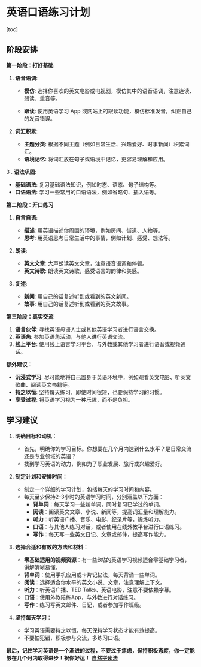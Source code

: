 # 英语口语练习计划

[toc]

## 阶段安排

**第一阶段：打好基础** 

1. **语音语调**:     

   * **模仿**: 选择你喜欢的英文电影或电视剧，模仿其中的语音语调，注意连读、弱读、重音等。     

   * **跟读**: 使用英语学习 App 或网站上的跟读功能，模仿标准发音，纠正自己的发音错误。 

2. **词汇积累**:    

   * **主题分类**:  根据不同主题（例如日常生活、兴趣爱好、时事新闻）积累词汇。    
   * **语境记忆**:  将词汇放在句子或语境中记忆，更容易理解和应用。 

3 . **语法巩固**:    

   * **基础语法**:  复习基础语法知识，例如时态、语态、句子结构等。    
   * **口语语法**:  学习一些常用的口语语法，例如省略句、插入语等。 

**第二阶段：开口练习** 

1. **自言自语**:     

   * **描述**:  用英语描述你周围的环境，例如房间、街道、人物等。    
   * **思考**:  用英语思考日常生活中的事情，例如计划、感受、想法等。 

2. **朗读**:    

   * **英文文章**:  大声朗读英文文章，注意语音语调和停顿。    
   * **英文诗歌**:  朗读英文诗歌，感受语言的韵律和美感。 

3. **复述**:    

   * **新闻**:  用自己的话复述听到或看到的英文新闻。    
   * **故事**:  用自己的话复述听到或看到的英文故事。 

**第三阶段：真实交流** 

1. **语言伙伴**:  寻找英语母语人士或其他英语学习者进行语言交换。 
2. **英语角**:  参加英语角活动，与他人进行英语交流。 
3. **线上平台**:  使用线上语言学习平台，与外教或其他学习者进行语音或视频通话。 

**额外建议**： 

   * **沉浸式学习**:  尽可能地将自己置身于英语环境中，例如观看英文电影、听英文歌曲、阅读英文书籍等。 
   * **持之以恒**:  坚持每天练习，即使时间很短，也要保持学习的习惯。 
   * **享受过程**:  将英语学习视为一种乐趣，而不是负担。



## 学习建议

1. **明确目标和动机**：
   - 首先，明确你的学习目标。你想要在几个月内达到什么水平？是日常交流还是专业领域的英语？
   - 找到学习英语的动力，例如为了职业发展、旅行或兴趣爱好。

2. **制定计划和安排时间**：
   - 制定一个详细的学习计划，包括每天的学习时间和内容。
   - 每天至少保持2-3小时的英语学习时间，分别涵盖以下方面：
     - **背单词**：每天学习一些新单词，同时复习已学过的单词。
     - **阅读**：阅读英文文章、小说、新闻等，提高词汇量和理解能力。
     - **听力**：听英语广播、音乐、电影、纪录片等，锻炼听力。
     - **口语**：与其他人练习对话，或者使用在线外教平台进行口语练习。
     - **写作**：每天写一些英文日记、文章或邮件，提高写作能力。

3. **选择合适和有效的方法和材料**：
   - **零基础适用的视频资源**：有一些B站的英语学习视频适合零基础学习者，讲解清晰易懂。
   - **背单词**：使用手机应用或卡片记忆法，每天背诵一些单词。
   - **阅读**：选择适合你水平的英文小说、文章，注意理解上下文。
   - **听力**：听英语广播、TED Talks、英语电影，注意不要依赖字幕。
   - **口语**：使用外教陪练App，与外教进行对话练习。
   - **写作**：练习写英文邮件、日记，或者参加写作班级。

4. **坚持每天学习**：
   - 学习英语需要持之以恒，每天保持学习状态才能有效提高。
   - 不要怕犯错，积极参与交流，多练习口语。

**最后，记住学习英语是一个渐进的过程，不要过于焦虑，保持积极态度，你一定能够在几个月内取得进步！祝你好运！**
[**自然拼读法**](https://www.youtube.com/watch?v=U7Od39KfUzE&list=PLXkJ37RdDHGWTOmVOHnzx4824oev5hn3P&index=2)